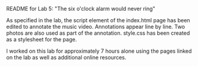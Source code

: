 README for Lab 5: "The six o'clock alarm would never ring"

As specified in the lab, the script element of the index.html page has been edited to annotate the music video.
Annotations appear line by line. Two photos are also used as part of the annotation.
style.css has been created as a stylesheet for the page.

I worked on this lab for approximately 7 hours alone using the pages linked on the lab as well as additional online resources.
